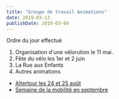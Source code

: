 ```yaml
---
title: "Groupe de travail Animations"
date: 2019-03-13
publishDate: 2019-03-04
---
```


Ordre du jour effectué

1. Organisation d'une vélorution le 11 mai.
2. Fête du vélo les 1er et 2 juin
3. La Rue aux Enfants
4. Autres animations
  * [Altertour les 24 et 25 août](https://www.altercampagne.net/)
  * [Semaine de la mobilité en septembre](https://www.challengedelamobilite.com/)
